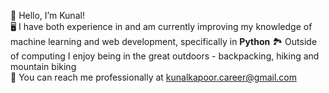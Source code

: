 👋 Hello, I’m Kunal!  
🖥️ I have both experience in and am currently improving my knowledge of machine learning and web development, specifically in **Python**
🏞️ Outside of computing I enjoy being in the great outdoors - backpacking, hiking and mountain biking   
📧 You can reach me professionally at kunalkapoor.career@gmail.com

<!---
k-kapoor/k-kapoor is a ✨ special ✨ repository because its `README.md` (this file) appears on your GitHub profile.
You can click the Preview link to take a look at your changes.
--->
